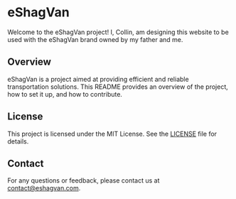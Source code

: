 # eShagVan

Welcome to the eShagVan project! I, Collin, am designing this website to be used with the eShagVan brand owned by my father and me.

## Overview

eShagVan is a project aimed at providing efficient and reliable transportation solutions. This README provides an overview of the project, how to set it up, and how to contribute.

## License

This project is licensed under the MIT License. See the [LICENSE](LICENSE) file for details.

## Contact

For any questions or feedback, please contact us at [contact@eshagvan.com](mailto:contact@eshagvan.com).
